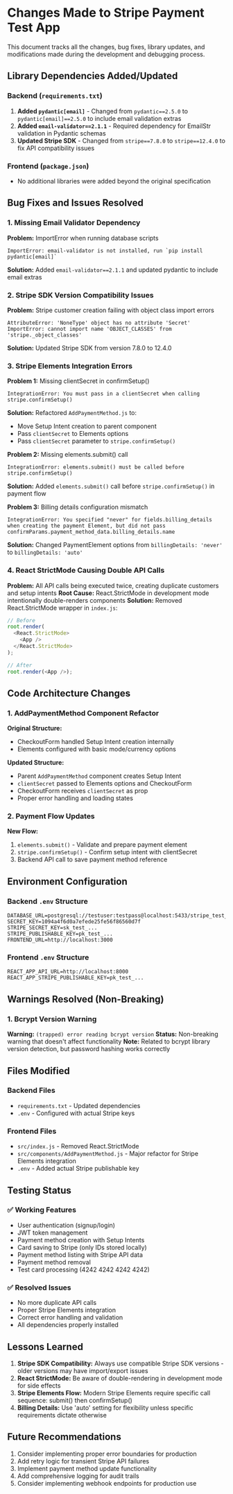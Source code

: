 # Changes Made to Stripe Payment Test App

This document tracks all the changes, bug fixes, library updates, and modifications made during the development and debugging process.

## Library Dependencies Added/Updated

### Backend (`requirements.txt`)
1. **Added `pydantic[email]`** - Changed from `pydantic==2.5.0` to `pydantic[email]==2.5.0` to include email validation extras
2. **Added `email-validator==2.1.1`** - Required dependency for EmailStr validation in Pydantic schemas
3. **Updated Stripe SDK** - Changed from `stripe==7.8.0` to `stripe==12.4.0` to fix API compatibility issues

### Frontend (`package.json`)
- No additional libraries were added beyond the original specification

## Bug Fixes and Issues Resolved

### 1. Missing Email Validator Dependency
**Problem:** ImportError when running database scripts
```
ImportError: email-validator is not installed, run `pip install pydantic[email]`
```
**Solution:** Added `email-validator==2.1.1` and updated pydantic to include email extras

### 2. Stripe SDK Version Compatibility Issues
**Problem:** Stripe customer creation failing with object class import errors
```
AttributeError: 'NoneType' object has no attribute 'Secret'
ImportError: cannot import name 'OBJECT_CLASSES' from 'stripe._object_classes'
```
**Solution:** Updated Stripe SDK from version 7.8.0 to 12.4.0

### 3. Stripe Elements Integration Errors
**Problem 1:** Missing clientSecret in confirmSetup()
```
IntegrationError: You must pass in a clientSecret when calling stripe.confirmSetup()
```
**Solution:** Refactored `AddPaymentMethod.js` to:
- Move Setup Intent creation to parent component
- Pass `clientSecret` to Elements options
- Pass `clientSecret` parameter to `stripe.confirmSetup()`

**Problem 2:** Missing elements.submit() call
```
IntegrationError: elements.submit() must be called before stripe.confirmSetup()
```
**Solution:** Added `elements.submit()` call before `stripe.confirmSetup()` in payment flow

**Problem 3:** Billing details configuration mismatch
```
IntegrationError: You specified "never" for fields.billing_details when creating the payment Element, but did not pass confirmParams.payment_method_data.billing_details.name
```
**Solution:** Changed PaymentElement options from `billingDetails: 'never'` to `billingDetails: 'auto'`

### 4. React StrictMode Causing Double API Calls
**Problem:** All API calls being executed twice, creating duplicate customers and setup intents
**Root Cause:** React.StrictMode in development mode intentionally double-renders components
**Solution:** Removed React.StrictMode wrapper in `index.js`:
```javascript
// Before
root.render(
  <React.StrictMode>
    <App />
  </React.StrictMode>
);

// After
root.render(<App />);
```

## Code Architecture Changes

### 1. AddPaymentMethod Component Refactor
**Original Structure:**
- CheckoutForm handled Setup Intent creation internally
- Elements configured with basic mode/currency options

**Updated Structure:**
- Parent `AddPaymentMethod` component creates Setup Intent
- `clientSecret` passed to Elements options and CheckoutForm
- CheckoutForm receives `clientSecret` as prop
- Proper error handling and loading states

### 2. Payment Flow Updates
**New Flow:**
1. `elements.submit()` - Validate and prepare payment element
2. `stripe.confirmSetup()` - Confirm setup intent with clientSecret
3. Backend API call to save payment method reference

## Environment Configuration

### Backend `.env` Structure
```
DATABASE_URL=postgresql://testuser:testpass@localhost:5433/stripe_test_db
SECRET_KEY=1094a4f6d0a7efede25fe56f86560d7f
STRIPE_SECRET_KEY=sk_test_...
STRIPE_PUBLISHABLE_KEY=pk_test_...
FRONTEND_URL=http://localhost:3000
```

### Frontend `.env` Structure
```
REACT_APP_API_URL=http://localhost:8000
REACT_APP_STRIPE_PUBLISHABLE_KEY=pk_test_...
```

## Warnings Resolved (Non-Breaking)

### 1. Bcrypt Version Warning
**Warning:** `(trapped) error reading bcrypt version`
**Status:** Non-breaking warning that doesn't affect functionality
**Note:** Related to bcrypt library version detection, but password hashing works correctly

## Files Modified

### Backend Files
- `requirements.txt` - Updated dependencies
- `.env` - Configured with actual Stripe keys

### Frontend Files
- `src/index.js` - Removed React.StrictMode
- `src/components/AddPaymentMethod.js` - Major refactor for Stripe Elements integration
- `.env` - Added actual Stripe publishable key

## Testing Status

### ✅ Working Features
- User authentication (signup/login)
- JWT token management
- Payment method creation with Setup Intents
- Card saving to Stripe (only IDs stored locally)
- Payment method listing with Stripe API data
- Payment method removal
- Test card processing (4242 4242 4242 4242)

### ✅ Resolved Issues
- No more duplicate API calls
- Proper Stripe Elements integration
- Correct error handling and validation
- All dependencies properly installed

## Lessons Learned

1. **Stripe SDK Compatibility:** Always use compatible Stripe SDK versions - older versions may have import/export issues
2. **React StrictMode:** Be aware of double-rendering in development mode for side effects
3. **Stripe Elements Flow:** Modern Stripe Elements require specific call sequence: submit() then confirmSetup()
4. **Billing Details:** Use 'auto' setting for flexibility unless specific requirements dictate otherwise

## Future Recommendations

1. Consider implementing proper error boundaries for production
2. Add retry logic for transient Stripe API failures
3. Implement payment method update functionality
4. Add comprehensive logging for audit trails
5. Consider implementing webhook endpoints for production use
